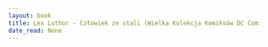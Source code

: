 ```yaml
---
layout: book
title: Lex Luthor - Człowiek ze stali (Wielka Kolekcja Komiksów DC Comics,  no. 19)
date_read: None
---
```

